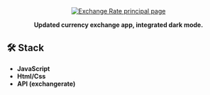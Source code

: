 <div align="center">
  <a href="https://exchange-rate-dpg.netlify.app">
    <img
      src="https://res.cloudinary.com/dhpxqwsym/image/upload/w_1280,h_720,c_fill/v1678870284/documentations/exchangerate_noulle"
      alt="Exchange Rate principal page"
    />
  </a>
  <p>
    <b>
      Updated currency exchange app, integrated dark mode.
    </b>
  </p>
</div>

## 🛠️ Stack

- **JavaScript**
- **Html/Css**
- **API (exchangerate)**
